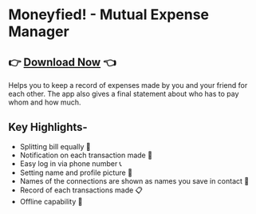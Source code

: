 # Moneyfied! - Mutual Expense Manager

## :point_right: [Download Now](https://drive.google.com/file/d/17FuoCdh7AvpMe63y6hH_adayDQwiBtvX/view?usp=sharing) :point_left:
Helps you to keep a record of expenses made by you and your friend for each other. The app also gives a final statement about who has to pay whom and how much.

## Key Highlights-

* Splitting bill equally :money_with_wings:
* Notification on each transaction made :bell:
* Easy log in via phone number :telephone_receiver:
* Setting name and profile picture :boy:
* Names of the connections are shown as names you save in contact :ledger:
* Record of each transactions made :clipboard:
* Offline capability :satellite:
